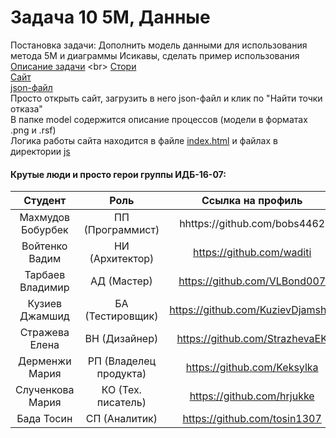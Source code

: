# Задача 10 5M, Данные <br>
Постановка задачи: Дополнить модель данными для использования метода 5M и диаграммы Исикавы, сделать пример использования <br>
[Описание задачи](https://github.com/stankin/oop-2018/wiki/%D0%97%D0%B0%D0%B4%D0%B0%D1%87%D0%B0-%E2%84%9610-(5M,-%D0%98%D1%81%D0%B8%D0%BA%D0%B0%D0%B2%D0%B0))
<br>
[Стори](https://github.com/stankin/oop-model/issues/108)
<br>
[Сайт](https://bobs4462.github.io/) <br>
[json-файл](https://github.com/stankin/oop-model/blob/master/JSON2M5/data.json) <br>
Просто открыть сайт, загрузить в него json-файл и клик по "Найти точки отказа"  <br>
В папке model содержится описание процессов (модели в форматах .png и .rsf) <br>
Логика работы сайта находится в файле [index.html](https://github.com/stankin/oop-model/blob/master/JSON2M5/index.html) и файлах в директории [js](https://github.com/stankin/oop-model/tree/master/JSON2M5/js)


#### Крутые люди и просто герои группы ИДБ-16-07:

| Студент            | Роль                  | Ссылка на профиль                 |
| :----------------: | :-------------------: | :-------------------------------: |
| Махмудов Бобурбек  | ПП (Программист)      | hhttps://github.com/bobs4462      |
| Войтенко Вадим     | НИ (Архитектор)       | https://github.com/waditi         |
| Тарбаев Владимир   | АД (Мастер)           | https://github.com/VLBond007      |
| Кузиев Джамшид     | БА (Тестировщик)      | https://github.com/KuzievDjamshid |
| Стражева Елена     | ВН (Дизайнер)         | https://github.com/StrazhevaEK    |
| Дерменжи Мария     | РП (Владелец продукта)| https://github.com/Keksylka       |
| Слученкова Мария   | КО (Тех. писатель)    | https://github.com/hrjukke        |
| Бада Тосин         | СП (Аналитик)         | https://github.com/tosin1307      |
